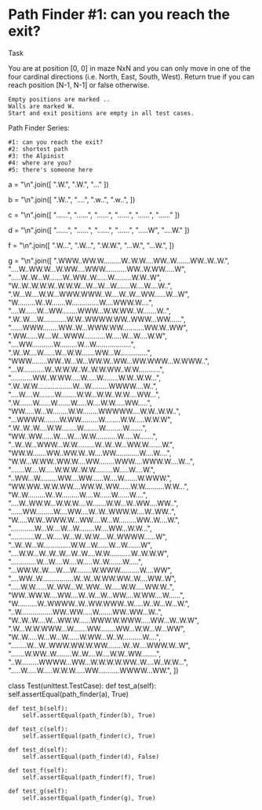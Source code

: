 # Path Finder #1: can you reach the exit?

Task

You are at position [0, 0] in maze NxN and you can only move in one of the four cardinal directions (i.e. North, East, South, West). Return true if you can reach position [N-1, N-1] or false otherwise.

    Empty positions are marked ..
    Walls are marked W.
    Start and exit positions are empty in all test cases.

Path Finder Series:

    #1: can you reach the exit?
    #2: shortest path
    #3: the Alpinist
    #4: where are you?
    #5: there's someone here

a = "\n".join([
".W.",
".W.",
"..."
])

b = "\n".join([
".W..",
"....",
".w..",
".w..",
])

c = "\n".join([
"......",
"......",
"......",
"......",
"......",
"......"
])

d = "\n".join([
"......",
"......",
"......",
"......",
".....W",
"....W."
])

f = "\n".join([
".W...",
".W...",
".W.W.",
"...W.",
"...W.",
])

g = "\n".join([
".WWW..WW.W.........W..W.W....WW..W.......WW..W..W.",
"....W..WW.W...W.WW....WWW...........WW..W.WW.....W",
".....W..W...W.......W..WW..W......W.........W.W..W",
"W..W..W.W.W..W.W.W...W...W...W.......W....W....W..",
".W...W....W.W...WWW.WWW..W....W..W...WW......W...W",
"W.........W..W.......W..............W....WWW.W....",
"....W......W...WW........WWW...W.W.WW..W.......W..",
".W..W....W............W.W..WWWW.WW..WWW...WW......",
"......WWW........WW..W...WWW.WW...........WW.W..WW",
".WW......W....W...WWW...........W.....W...W....W.W",
"....WW...........W.........W...W..................",
".W..W....W......W...W.W.......WW...W..............",
"WWW........WW..W...W...WW.W..WW...WW.WWW...W.WWW..",
"...W...........W..W.W.W..W..W.W.WW..W.W...........",
"...........WW..W.WW.....W.....W........W.W..W.W...",
".W..W.W..................W...W.........WWWW....W..",
"....W....W........W........W.W...W.W..W.W....WW...",
".W.......W......W.......W.....W....W.W.....WW.....",
"WW.....W...W........W.W........WWWWW....W.W..W.W..",
"...WWWW........W.WW.........W........W.W.....W.W.W",
".W..W..W....W.W........W........W.........W.......",
"WW..WW......W....W....W.W...........W.....W.......",
"..W..W...WWW...W.W.........W..W..W...WW.W.......W.",
"WW.W.......WW..WW.W..W....WW............W....W....",
"W.W...W.WW..WW.W....WW........WWW....WWW.W....W...",
".......W....W.....W.W.W..W.W.........W.....W....W.",
"..WW...W.........WW....WW......W....W.......W.WWW.",
"WW.WW..W.W.WW....WW.W..WW......W.W..........W.W...",
"W..W.........W..W.........W....W......W......W....",
"....W..WW.W...W.W.W....W.......W.W...W..WW....WW..",
"......WW.........W....WW....W..W..WWW.W....W..WW..",
"W.....W.W..WWW.W...WW....W...W.........WW..W....W.",
"............W...W....W...W........W....WW...W.W...",
"............W...W.....W...W..W.W....W..WWWW......W",
"..W..W...W..............W.W...W......W...W.......W",
"....W.W...W..W..W...W..W....W.W...........W..W.W.W",
".............W...W....W....W.....W..W.......W.....",
"...WW.W..W....W....W........W.WWW..........W....WW",
"....WW..W................W..W..W.WW.WW..W....WW..W",
".....W.W......W..WW...W..WW...W.....W.W.....WW.W..",
"WW..WW.W....WW....W..W...W...WW....W.WW....W......",
"W..........W..WWWW..W..WW.WWW..W.....W..W...W...W.",
"..W................WW..WW.....W.......WW..WW...W..",
"W..W..W....W...WW.W......WWW.W.WWW.....WW...W..W.W",
".W...W.W.WWW...W.......WW........WW...W.W...W...WW",
"W..W.....W...W...W......W.WW...W..W..........W....",
"........W...W..WWW.WW.W.WW........W..W....WWW.W..W",
".......W.WW..W........W..W....W....W.W..WW........",
"..W.........WWWW...WW...W.W.W.W.WW..W....W..W.W...",
".....W.....W.....W.W.W.....WW...........WWWW...WW.",
])

class Test(unittest.TestCase):
def test_a(self):
self.assertEqual(path_finder(a), True)

    def test_b(self):
        self.assertEqual(path_finder(b), True)

    def test_c(self):
        self.assertEqual(path_finder(c), True)

    def test_d(self):
        self.assertEqual(path_finder(d), False)

    def test_f(self):
        self.assertEqual(path_finder(f), True)

    def test_g(self):
        self.assertEqual(path_finder(g), True)
